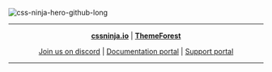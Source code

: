 ![css-ninja-hero-github-long](https://user-images.githubusercontent.com/86636408/134811379-04e53dff-f7b7-45ca-a3f0-ba24fa39c7ba.png)

  
---

<p align="center">
  <a href="https://cssninja.io" title="Our official website"><strong>cssninja.io</strong></a> |
  <a href="https://themeforest.net/user/cssninjastudio/portfolio" title="Discover our envato profile"><strong>ThemeForest</strong></a>
</p>
<p align="center">
  <a href="https://discord.gg/v2WR6ZvkQ4" title="Be part of our community, get latest news about what we are doing, come and meet us !">Join us on discord</a> |
  <a href="https://docs.cssninja.io" title="Find latest documentation available for all our templates">Documentation portal</a> |
  <a href="https://support.cssninja.io" title="Get help from our products, request access to private repository, ...">Support portal</a>
</p>

---
